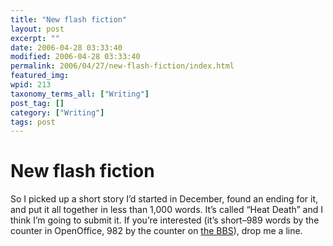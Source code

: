 ```yaml
---
title: "New flash fiction"
layout: post
excerpt: ""
date: 2006-04-28 03:33:40
modified: 2006-04-28 03:33:40
permalink: 2006/04/27/new-flash-fiction/index.html
featured_img: 
wpid: 213
taxonomy_terms_all: ["Writing"]
post_tag: []
category: ["Writing"]
tags: post
---
```


# New flash fiction

So I picked up a short story I’d started in December, found an ending for it, and put it all together in less than 1,000 words. It’s called “Heat Death” and I think I’m going to submit it. If you’re interested (it’s short–989 words by the counter in OpenOffice, 982 by the counter on [the BBS](http://www.writersbbs.com/)), drop me a line.